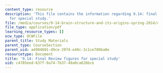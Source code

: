 ```yaml
---
content_type: resource
description: 'This file contains the information regarding 9.14: final review figures
  for special study.'
file: /media/courses/9-14-brain-structure-and-its-origins-spring-2014/c4785eed637f9a747b3749a0ca626bce_MIT9_14S14_Fin_review.pdf
file_type: application/pdf
learning_resource_types: []
ocw_type: OCWFile
parent_title: Study Materials
parent_type: CourseSection
parent_uid: a4984601-d9ce-2974-e40c-3c1ce780ba0e
resourcetype: Document
title: '9.14: Final Review figures for special study'
uid: c4785eed-637f-9a74-7b37-49a0ca626bce
---
```

